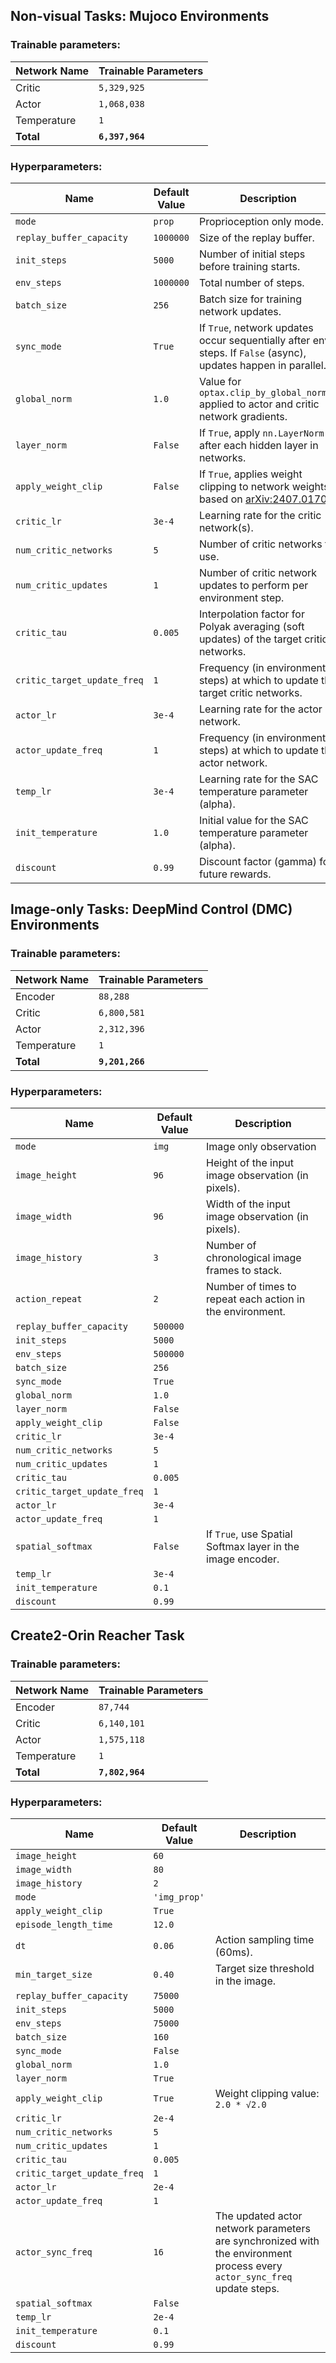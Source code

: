## Non-visual Tasks: Mujoco Environments

### Trainable parameters:

| Network Name | Trainable Parameters |
|----------|----------|
| Critic | `5,329,925` |
| Actor | `1,068,038` |
| Temperature | `1` |
| **Total** | **`6,397,964`** |

### Hyperparameters:
| Name                      | Default Value   | Description                                                                                                                               |
|---------------------------|-----------------|-------------------------------------------------------------------------------------------------------------------------------------------|
| `mode`                    | `prop`        | Proprioception only mode.                                                     |
| `replay_buffer_capacity`  | `1000000`       | Size of the replay buffer.                                                                                                        |
| `init_steps`              | `5000`          | Number of initial steps before training starts.                                                             |
| `env_steps`               | `1000000`       | Total number of steps.                                                                     |
| `batch_size`              | `256`           | Batch size for training network updates.                                                                                                  |
| `sync_mode`               | `True`          | If `True`, network updates occur sequentially after env steps. If `False` (async), updates happen in parallel.                                |
| `global_norm`             | `1.0`           | Value for `optax.clip_by_global_norm()` applied to actor and critic network gradients.                                                    |
| `layer_norm`              | `False`         | If `True`, apply `nn.LayerNorm` after each hidden layer in networks.                                                                        |
| `apply_weight_clip`       | `False`         | If `True`, applies weight clipping to network weights based on [arXiv:2407.01704](https://arxiv.org/abs/2407.01704).                           |
| `critic_lr`               | `3e-4`          | Learning rate for the critic network(s).                                                                                                  |
| `num_critic_networks`     | `5`             | Number of critic networks to use.                                                                                |
| `num_critic_updates`      | `1`             | Number of critic network updates to perform per environment step.                                                                           |
| `critic_tau`              | `0.005`         | Interpolation factor for Polyak averaging (soft updates) of the target critic networks.                                                     |
| `critic_target_update_freq` | `1`             | Frequency (in environment steps) at which to update the target critic networks.                                                           |
| `actor_lr`                | `3e-4`          | Learning rate for the actor network.                                                                                                      |
| `actor_update_freq`       | `1`             | Frequency (in environment steps) at which to update the actor network.                                                                    |
| `temp_lr`                 | `3e-4`          | Learning rate for the SAC temperature parameter (alpha).                                                                                  |
| `init_temperature`        | `1.0`           | Initial value for the SAC temperature parameter (alpha).                                                                                  |
| `discount`                | `0.99`          | Discount factor (gamma) for future rewards.                                                                                               |



## Image-only Tasks: DeepMind Control (DMC) Environments

### Trainable parameters:

| Network Name | Trainable Parameters |
|----------|----------|
| Encoder | `88,288` |
| Critic | `6,800,581` |
| Actor | `2,312,396` |
| Temperature | `1` |
| **Total** | **`9,201,266`** |

### Hyperparameters:
| Name                      | Default Value   | Description                                                                                                                               |
|---------------------------|-----------------|-------------------------------------------------------------------------------------------------------------------------------------------|
| `mode`                    | `img`         | Image only observation          |
| `image_height`            | `96`            | Height of the input image observation (in pixels).                                                               |
| `image_width`             | `96`            | Width of the input image observation (in pixels).                                                                |
| `image_history`           | `3`             | Number of chronological image frames to stack.                                                 |
| `action_repeat`           | `2`             | Number of times to repeat each action in the environment.                                                                                 |
| `replay_buffer_capacity`  | `500000`        |                                                                                                              |
| `init_steps`              | `5000`          |                                                                                          |
| `env_steps`               | `500000`        |                                                                                                                  |
| `batch_size`              | `256`           |                                                                                                  |
| `sync_mode`               | `True`          |                                |
| `global_norm`             | `1.0`           |                                                   |
| `layer_norm`              | `False`         |                                                                        |
| `apply_weight_clip`       | `False`         |                           |
| `critic_lr`               | `3e-4`          |                                                                                                 |
| `num_critic_networks`     | `5`             |                                                                                                       |
| `num_critic_updates`      | `1`             |                                                                            |
| `critic_tau`              | `0.005`         |                                                     |
| `critic_target_update_freq` | `1`             |                                                        |
| `actor_lr`                | `3e-4`          |                                                                                                      |
| `actor_update_freq`       | `1`             |                                                                    |
| `spatial_softmax`         | `False`         | If `True`, use Spatial Softmax layer in the image encoder.                                           |
| `temp_lr`                 | `3e-4`          |                                                                                |
| `init_temperature`        | `0.1`           |                                                                              |
| `discount`                | `0.99`          |                                                                                           |


## Create2-Orin Reacher Task

### Trainable parameters:

| Network Name | Trainable Parameters |
|----------|----------|
| Encoder | `87,744` |
| Critic | `6,140,101` |
| Actor | `1,575,118` |
| Temperature | `1` |
| **Total** | **`7,802,964`** |

### Hyperparameters:
| Name                      | Default Value   | Description                                                                                                                               |
|---------------------------|-----------------|-------------------------------------------------------------------------------------------------------------------------------------------|
| `image_height`            | `60`                              | |
| `image_width`             | `80`                              | |
| `image_history`           | `2`                               | |
| `mode`                    | `'img_prop'`                      | |
| `apply_weight_clip`       | `True`                            | |
| `episode_length_time`     | `12.0`                            | |
| `dt`                      | `0.06`                            | Action sampling time (60ms). |
| `min_target_size`         | `0.40`                            | Target size threshold in the image. |
| `replay_buffer_capacity`  | `75000`                           | |
| `init_steps`              | `5000`                            | |
| `env_steps`               | `75000`                           | |
| `batch_size`              | `160`                             | |
| `sync_mode`               | `False`                           | |
| `global_norm`             | `1.0`                             | |
| `layer_norm`              | `True`                            | |
| `apply_weight_clip`       | `True`                             | Weight clipping value: `2.0 * √2.0`                           |
| `critic_lr`               | `2e-4`                            | |
| `num_critic_networks`     | `5`                               | |
| `num_critic_updates`      | `1`                               | |
| `critic_tau`              | `0.005`                           | |
| `critic_target_update_freq` | `1`                               | |
| `actor_lr`                | `2e-4`                            | |
| `actor_update_freq`       | `1`                               | |
| `actor_sync_freq`         | `16`                              | The updated actor network parameters are synchronized with the environment process every `actor_sync_freq` update steps. |
| `spatial_softmax`         | `False`                           | |
| `temp_lr`                 | `2e-4`                            | |
| `init_temperature`        | `0.1`                             | |
| `discount`                | `0.99`                            | |
